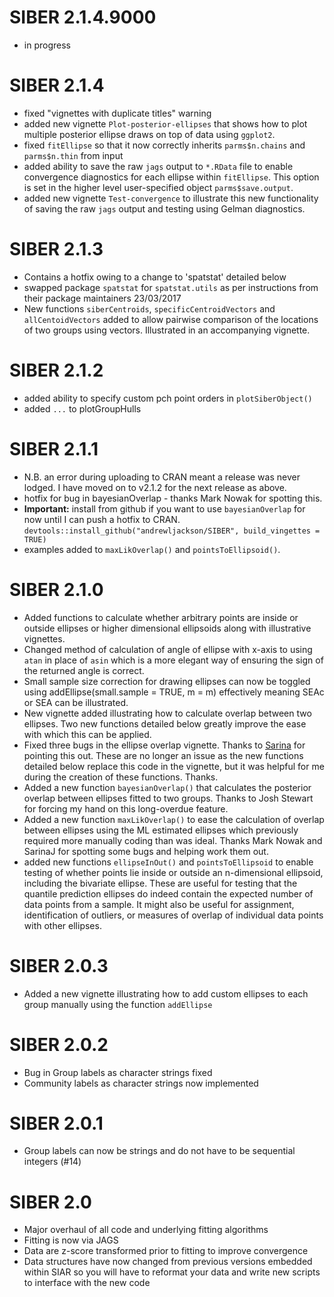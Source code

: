 # SIBER 2.1.4.9000
+ in progress


# SIBER 2.1.4
+ fixed "vignettes with duplicate titles" warning
+ added new vignette `Plot-posterior-ellipses` that shows how to plot multiple posterior ellipse draws on top of data using `ggplot2`.
+ fixed `fitEllipse` so that it now correctly inherits `parms$n.chains` and `parms$n.thin` from input
+ added ability to save the raw `jags` output to `*.RData` file to enable convergence diagnostics for each ellipse within `fitEllipse`. This option is set in the higher level user-specified object `parms$save.output`.
+ added new vignette `Test-convergence` to illustrate this new functionality of saving the raw `jags` output and testing using Gelman diagnostics.

# SIBER 2.1.3
+ Contains a hotfix owing to a change to 'spatstat' detailed below
+ swapped package `spatstat` for `spatstat.utils` as per instructions from their package maintainers 23/03/2017
+ New functions `siberCentroids`, `specificCentroidVectors` and `allCentoidVectors` added to allow pairwise comparison of the locations of two groups using vectors. Illustrated in an accompanying vignette.

# SIBER 2.1.2
+ added ability to specify custom pch point orders in `plotSiberObject()`
+ added `...` to plotGroupHulls

# SIBER 2.1.1
+ N.B. an error during uploading to CRAN meant a release was never lodged. I have moved on to v2.1.2 for the next release as above.
+ hotfix for bug in bayesianOverlap - thanks Mark Nowak for spotting this.
+ **Important:** install from github if you want to use `bayesianOverlap` for now until I can push a hotfix to CRAN. `devtools::install_github("andrewljackson/SIBER", build_vingettes = TRUE)`
+ examples added to `maxLikOverlap()` and `pointsToEllipsoid()`.


# SIBER 2.1.0
+ Added functions to calculate whether arbitrary points are inside or outside ellipses or higher dimensional ellipsoids along with illustrative vignettes.
+ Changed method of calculation of angle of ellipse with x-axis to using `atan` in place of `asin` which is a more elegant way of ensuring the sign of the returned angle is correct.
+ Small sample size correction for drawing ellipses can now be toggled using addEllipse(small.sample = TRUE, m = m) effectively meaning SEAc or SEA can be illustrated.
+ New vignette added illustrating how to calculate overlap between two ellipses. Two new functions detailed below greatly improve the ease with which this can be applied.
+ Fixed three bugs in the ellipse overlap vignette. Thanks to [Sarina](https://github.com/AndrewLJackson/SIBER/issues/13) for pointing this out. These are no longer an issue as the new functions detailed below replace this code in the vignette, but it was helpful for me during the creation of these functions. Thanks.
+ Added a new function `bayesianOverlap()` that calculates the posterior overlap between ellipses fitted to two groups. Thanks to Josh Stewart for forcing my hand on this long-overdue feature. 
+ Added a new function `maxLikOverlap()` to ease the calculation of overlap between ellipses using the ML estimated ellipses which previously required more manually coding than was ideal. Thanks Mark Nowak and SarinaJ for spotting some bugs and helping work them out.
+ added new functions `ellipseInOut()` and `pointsToEllipsoid` to enable testing of whether points lie inside or outside an n-dimensional ellipsoid, including the bivariate ellipse. These are useful for testing that the quantile prediction ellipses do indeed contain the expected number of data points from a sample. It might also be useful for assignment, identification of outliers, or measures of overlap of individual data points with other ellipses.

# SIBER 2.0.3
+ Added a new vignette illustrating how to add custom ellipses to each group manually using the function `addEllipse`

# SIBER 2.0.2
+ Bug in Group labels as character strings fixed
+ Community labels as character strings now implemented

# SIBER 2.0.1
+ Group labels can now be strings and do not have to be sequential integers (#14)

# SIBER 2.0
+ Major overhaul of all code and underlying fitting algorithms
+ Fitting is now via JAGS
+ Data are z-score transformed prior to fitting to improve convergence
+ Data structures have now changed from previous versions embedded within SIAR 
so you will have to reformat your data and write new scripts to interface with 
the new code